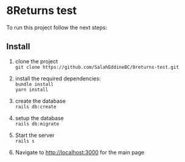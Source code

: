 # 8Returns test  

To run this project follow the next steps:

## Install  

1. clone the project  
    `git clone https://github.com/SalahEddineBC/8returns-test.git`  
2. install the required dependencies:  
   `bundle install`  
   `yarn install`  

3. create the database  
   `rails db:create`

4. setup the database  
   `rails db:migrate`
5. Start the server  
   `rails s`
6. Navigate to <http://localhost:3000> for the main page